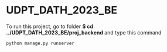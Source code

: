 # UDPT_DATH_2023_BE
To run this project, go to folder **$ cd ../UDPT_DATH_2023_BE/proj_backend**
and type this command 
```bash
python manage.py runserver
```
